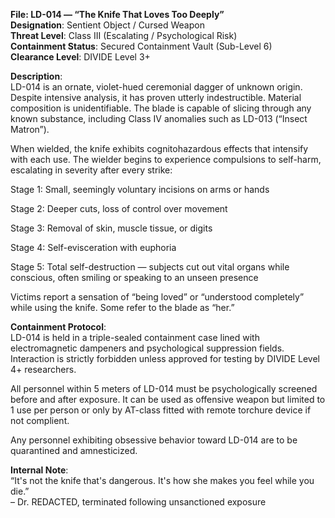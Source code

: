**File: LD-014 — “The Knife That Loves Too Deeply”**  
**Designation**: Sentient Object / Cursed Weapon  
**Threat Level**: Class III (Escalating / Psychological Risk)  
**Containment Status**: Secured Containment Vault (Sub-Level 6)  
**Clearance Level**: DIVIDE Level 3+  





**Description**:  
LD-014 is an ornate, violet-hued ceremonial dagger of unknown origin. Despite intensive analysis, it has proven utterly indestructible. Material composition is unidentifiable. The blade is capable of slicing through any known substance, including Class IV anomalies such as LD-013 (“Insect Matron”).  

When wielded, the knife exhibits cognitohazardous effects that intensify with each use. The wielder begins to experience compulsions to self-harm, escalating in severity after every strike:  

Stage 1: Small, seemingly voluntary incisions on arms or hands  

Stage 2: Deeper cuts, loss of control over movement  

Stage 3: Removal of skin, muscle tissue, or digits  

Stage 4: Self-evisceration with euphoria  

Stage 5: Total self-destruction — subjects cut out vital organs while conscious, often smiling or speaking to an unseen presence  

Victims report a sensation of “being loved” or “understood completely” while using the knife. Some refer to the blade as “her.”  

**Containment Protocol**:  
LD-014 is held in a triple-sealed containment case lined with electromagnetic dampeners and psychological suppression fields. Interaction is strictly forbidden unless approved for testing by DIVIDE Level 4+ researchers.  

All personnel within 5 meters of LD-014 must be psychologically screened before and after exposure. It can be used as offensive weapon but limited to 1 use per person or only by AT-class fitted with remote torchure device if not complient.  

Any personnel exhibiting obsessive behavior toward LD-014 are to be quarantined and amnesticized.  

**Internal Note**:  
“It's not the knife that's dangerous. It's how she makes you feel while you die.”  
– Dr. REDACTED, terminated following unsanctioned exposure  
